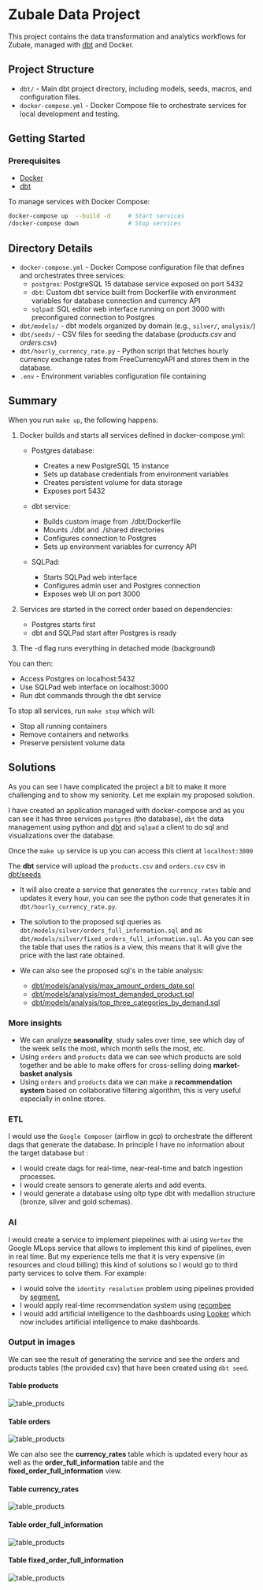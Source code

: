 # Zubale Data Project

This project contains the data transformation and analytics workflows for Zubale, 
managed with [dbt](https://www.getdbt.com/) and Docker.

## Project Structure

- `dbt/` - Main dbt project directory, including models, seeds, macros, and configuration files.
- `docker-compose.yml` - Docker Compose file to orchestrate services for local development and testing.

## Getting Started

### Prerequisites
- [Docker](https://www.docker.com/)
- [dbt](https://docs.getdbt.com/docs/installation)


To manage services with Docker Compose:

```sh
docker-compose up  --build -d     # Start services
/docker-compose down              # Stop services
```

## Directory Details

- `docker-compose.yml` - Docker Compose configuration file that defines and orchestrates three services:
  - `postgres`: PostgreSQL 15 database service exposed on port 5432
  - `dbt`: Custom dbt service built from Dockerfile with environment variables for database connection and currency API
  - `sqlpad`: SQL editor web interface running on port 3000 with preconfigured connection to Postgres
- `dbt/models/` - dbt models organized by domain (e.g., `silver/`, `analysis/`)
- `dbt/seeds/` - CSV files for seeding the database (*products.csv* and *orders.csv*)
- `dbt/hourly_currency_rate.py` - Python script that fetches hourly currency exchange rates from FreeCurrencyAPI and stores them in the database.
- `.env` - Environment variables configuration file containing

## Summary
When you run `make up`, the following happens:

1. Docker builds and starts all services defined in docker-compose.yml:

   - Postgres database:
     - Creates a new PostgreSQL 15 instance
     - Sets up database credentials from environment variables
     - Creates persistent volume for data storage
     - Exposes port 5432

   - dbt service:
     - Builds custom image from ./dbt/Dockerfile
     - Mounts ./dbt and ./shared directories
     - Configures connection to Postgres
     - Sets up environment variables for currency API

   - SQLPad:
     - Starts SQLPad web interface
     - Configures admin user and Postgres connection
     - Exposes web UI on port 3000

2. Services are started in the correct order based on dependencies:
   - Postgres starts first
   - dbt and SQLPad start after Postgres is ready

3. The -d flag runs everything in detached mode (background)

You can then:
- Access Postgres on localhost:5432
- Use SQLPad web interface on localhost:3000
- Run dbt commands through the dbt service

To stop all services, run `make stop` which will:
- Stop all running containers
- Remove containers and networks
- Preserve persistent volume data


## Solutions
As you can see I have complicated the project a bit to make it more challenging and to show my seniority. Let me explain my proposed solution.

I have created an application managed with docker-compose and as you can see it has three services `postgres` (the database), `dbt` the data management using python and [dbt](https://www.getdbt.com/) and `sqlpad` a client to do sql and visualizations over the database.

Once the `make up` service is up you can access this client at `localhost:3000`

The **dbt** service will upload the `products.csv` and `orders.csv` csv in [dbt/seeds](./dbt/seeds)

* It will also create a service that generates the `currency_rates` table and updates it every hour, you can see the python code that generates it in `dbt/hourly_currency_rate.py`.

* The solution to the proposed sql queries as `dbt/models/silver/orders_full_information.sql` and as `dbt/models/silver/fixed_orders_full_information.sql`. As you can see the table that uses the ratios is a view, this means that it will give the price with the last rate obtained.

* We can also see the proposed sql's in the table analysis:     
    * [dbt/models/analysis/max_amount_orders_date.sql](./dbt/models/analysis/max_amount_orders_date.sql)
    * [dbt/models/analysis/most_demanded_product.sql](./dbt/models/analysis/most_demanded_product.sql)
    * [dbt/models/analysis/top_three_categories_by_demand.sql](./dbt/models/analysis/top_three_categories_by_demand.sql)

### More insights
* We can analyze **seasonality**, study sales over time, see which day of the week sells the most, which month sells the most, etc.
* Using `orders` and `products` data we can see which products are sold together and be able to make offers for cross-selling doing **market-basket analysis**
* Using `orders` and `products`  data we can make a **recommendation system** based on collaborative filtering algorithm, this is very useful especially in online stores.

### ETL
I would use the `Google Composer`  (airflow in gcp) to orchestrate the different dags that generate the database. In principle I have no information about the target database but :
* I would create dags for real-time, near-real-time and batch ingestion processes.
* I would create sensors to generate alerts and add events.
* I would generate a database using oltp type dbt with medallion structure (bronze, silver and gold schemas).

### AI
I would create a service to implement piepelines with ai using `Vertex` the Google MLops service that allows to implement this kind of pipelines, even in real time. But my experience tells me that it is very expensive (in resources and cloud billing) this kind of solutions so I would go to third party services to solve them. For example:
* I would solve the `identity resolution` problem using pipelines provided by [segment](https://segment.com/blog/identity-resolution/), 
* I would apply real-time recommendation system using [recombee](https://www.recombee.com/)
* I would add artificial intelligence to the dashboards using [Looker](https://cloud.google.com/looker?hl=en) which now includes artificial intelligence to make dashboards.

### Output in images
We can see the result of generating the service and see the orders and products tables (the provided csv) that have been created using `dbt seed`.

#### Table products
![table_products](./pictures/products.png)

#### Table orders
![table_products](./pictures/orders.png)


We can also see the **currency_rates** table which is updated every hour as well as the **order_full_information** table and the **fixed_order_full_information** view.

#### Table currency_rates
![table_products](./pictures/currency_rates.png)

#### Table order_full_information
![table_products](./pictures/order_full_information.png)

#### Table fixed_order_full_information
![table_products](./pictures/fixed_order_full_information.png)